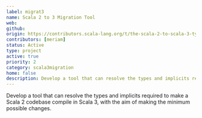 ```yaml
---
label: migrat3
name: Scala 2 to 3 Migration Tool
web:
github:
origin: https://contributors.scala-lang.org/t/the-scala-2-to-scala-3-typer-and-implicit-resolver/4446
contributors: [meriam]
status: Active
type: project
active: true
priority: 2
category: scala3migration
home: false
description: Develop a tool that can resolve the types and implicits required to make a Scala 2 codebase compile in Scala 3.
---
```


Develop a tool that can resolve the types and implicits required to make a Scala 2 codebase compile in Scala 3, with the aim of making the minimum possible changes.
